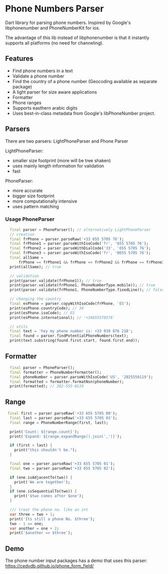 # Phone Numbers Parser

Dart library for parsing phone numbers. Inspired by Google's libphonenumber and PhoneNumberKit for ios.

The advantage of this lib instead of libphonenumber is that it instantly supports all platforms (no need for channeling).


## Features

 - Find phone numbers in a text
 - Validate a phone number
 - Find the country of a phone number (Geocoding available as separate package)
 - A light parser for size aware applications
 - Formatter
 - Phone ranges
 - Supports easthern arabic digits
 - Uses best-in-class metadata from Google's libPhoneNumber project. 



## Parsers
There are two parsers: LightPhoneParser and Phone Parser

LightPhoneParser:
  - smaller size footprint (more will be tree shaken)
  - uses mainly length information for validation
  - fast

PhoneParser:
  - more accurate
  - bigger size footprint
  - more computationally intensive
  - uses pattern matching

### Usage PhoneParser

```dart
  final parser = PhoneParser(); // alternatively LightPhoneParser
  // creation
  final frPhone = parser.parseRaw('+33 655 5705 76');
  final frPhone1 = parser.parseWithIsoCode('fr', '655 5705 76');
  final frPhone2 = parser.parseWithDialCode('33', '655 5705 76');
  final frPhone3 = parser.parseWithIsoCode('fr', '0655 5705 76');
  final allSame =
      frPhone == frPhone1 && frPhone == frPhone2 && frPhone == frPhone3;
  print(allSame); // true

  // validation
  print(parser.validate(frPhone1)); // true
  print(parser.validate(frPhone1, PhoneNumberType.mobile)); // true
  print(parser.validate(frPhone1, PhoneNumberType.fixedLine)); // false

  // changing the country
  final esPhone = parser.copyWithIsoCode(frPhone, 'ES');
  print(esPhone.countryCode); // 34
  print(esPhone.isoCode); // ES
  print(esPhone.international); // '+34655570576'

  // utils
  final text = 'hey my phone number is: +33 939 876 218';
  final found = parser.findPotentialPhoneNumbers(text);
  print(text.substring(found.first.start, found.first.end)); 
```

## Formatter

```dart
  final parser = PhoneParser();
  final formatter = PhoneNumberFormatter();
  final phoneNumber = parser.parseWithIsoCode('US', '2025550119');
  final formatted = formatter.formatNsn(phoneNumber);
  print(formatted); // 202-555-0119
```

## Range 

```dart
 final first = parser.parseRaw('+33 655 5705 00');
  final last = parser.parseRaw('+33 655 5705 03');
  final range = PhoneNumberRange(first, last);

  print('Count: ${range.count}');
  print('Expand: ${range.expandRange().join(',')}');

  if (first > last) {
    print("this shouldn't be.");
  }

  final one = parser.parseRaw('+33 655 5705 01');
  final two = parser.parseRaw('+33 655 5705 02');

  if (one.isAdjacentTo(two)) {
    print('We are together');
  }
  if (one.isSequentialTo(two)) {
    print('$two comes after $one');
  }

  /// treat the phone no. like an int
  var three = two + 1;
  print('Its still a phone No. $three');
  two - 1 == one;
  var another = one + 2;
  print('$another == $three');

```


## Demo

The phone number input packages has a demo that uses this parser: https://cedvdb.github.io/phone_form_field/
